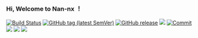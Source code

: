 ### Hi, Welcome to Nan-nx ！

[![Build Status](https://github.com/Nan-nx/En/actions/workflows/build.yml/badge.svg)](https://github.com/Nan-nx/En/actions)
[![GitHub tag (latest SemVer)](https://img.shields.io/github/tag/Nan-nx/En.svg)](https://github.com/Nan-nx/En/tags)
[![GitHub release](https://img.shields.io/github/release/Nan-nx/En.svg)](https://github.com/Nan-nx/En/releases)
![](https://visitor-badge.glitch.me/badge?page_id=Nan-nx)
[![Commit](https://img.shields.io/github/commit-activity/m/Nan-nx/En?label=Commits&color=green)](https://github.com/Nan-nx/En/commits/master)
<a href="https://github.com/Nan-nx/En"><img src='https://img.shields.io/badge/Book-v3.0-green'/></a>
<a href="https://github.com/Nan-nx/En"><img src='https://img.shields.io/badge/Quan_X-v2.0-blue'/></a>
<a href="https://t.me/Nan_nx"><img src='https://img.shields.io/badge/Contact-Nan--nx-green'/></a>
